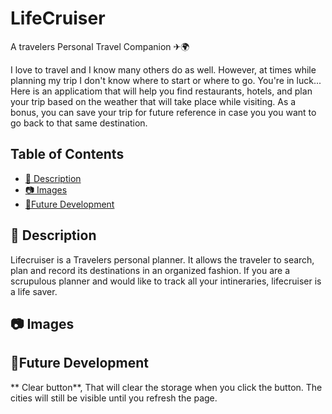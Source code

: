 # LifeCruiser
A travelers Personal Travel Companion ✈🌍

I love to travel and I know many others do as well. However, at times while planning my trip I don't know where to start or where to go. You're in luck... Here is an applicatiom that will help you find restaurants, hotels, and plan your trip based on the weather that will take place while visiting. As a bonus, you can save your trip for future reference in case you you want to go back to that same destination. 

## Table of Contents

  - [📝 Description](#-description)
  - [📷  Images](#--images)
  - [🔮Future Development](#future-development)



## 📝 Description
Lifecruiser is a Travelers personal planner. It allows the traveler to search, plan and record its destinations in an organized fashion. If you are a scrupulous planner and would like to track all your intineraries, lifecruiser is a life saver.



## 📷  Images



## 🔮Future Development

** Clear button**, That will clear the storage when you click the button. The cities will still be visible until you refresh the page. 
